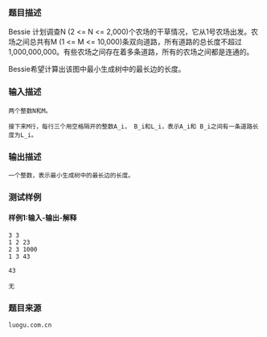 ### 题目描述

Bessie 计划调查N (2 <= N <= 2,000)个农场的干草情况，它从1号农场出发。农场之间总共有M (1 <= M <= 10,000)条双向道路，所有道路的总长度不超过1,000,000,000。有些农场之间存在着多条道路，所有的农场之间都是连通的。

Bessie希望计算出该图中最小生成树中的最长边的长度。

### 输入描述

```
两个整数N和M。

接下来M行，每行三个用空格隔开的整数A_i， B_i和L_i，表示A_i和 B_i之间有一条道路长度为L_i。
```
### 输出描述

```
一个整数，表示最小生成树中的最长边的长度。
```

### 测试样例
#### 样例1:输入-输出-解释

```
3 3
1 2 23
2 3 1000
1 3 43
```
```
43
```
```
无
```

### 题目来源  
`luogu.com.cn`